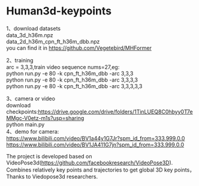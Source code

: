 # Human3d-keypoints

1、download datasets  <br>
data_3d_h36m.npz  <br>
data_2d_h36m_cpn_ft_h36m_dbb.npz  <br>
you can find it in https://github.com/Vegetebird/MHFormer  <br>

2、training  <br>
   arc = 3,3,3,train video sequence nums=27,eg:  <br>
   python run.py -e 80 -k cpn_ft_h36m_dbb -arc 3,3,3  <br>
   python run.py -e 80 -k cpn_ft_h36m_dbb -arc 3,3,3,3  <br>
   python run.py -e 80 -k cpn_ft_h36m_dbb -arc 3,3,3,3,3  <br>

3、camera or video  <br>
   download checkpoints:https://drive.google.com/drive/folders/1TinLUEQ8C0hbyy0T7eMMgc-V0etz-m1s?usp=sharing  <br>
   python main.py  <br>
4、demo for camera:  <br>
   https://www.bilibili.com/video/BV1a44y1G7Jr?spm_id_from=333.999.0.0  <br>
   https://www.bilibili.com/video/BV1JA411G7jn?spm_id_from=333.999.0.0  <br> 
   
The project is developed based on VideoPose3d(https://github.com/facebookresearch/VideoPose3D).  <br>
Combines relatively key points and trajectories to get global 3D key points，Thanks to Viedopose3d researchers.
